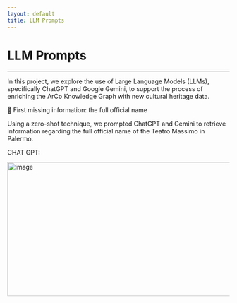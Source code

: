 ```yaml
---
layout: default
title: LLM Prompts
---
```


# LLM Prompts


---

In this project, we explore the use of Large Language Models (LLMs), specifically ChatGPT and Google Gemini, to support the process of enriching the ArCo Knowledge Graph with new cultural heritage data.

:pushpin: First missing information: the full official name 

Using a zero-shot technique, we prompted ChatGPT and Gemini to retrieve information regarding the full official name of the Teatro Massimo in Palermo.


CHAT GPT:

<img width="602" height="303" alt="image" src="https://github.com/user-attachments/assets/bdf58daf-0813-41ba-b2b1-c5ef62ffd808" />





